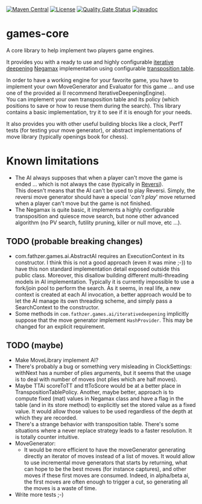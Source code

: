 [![Maven Central](https://img.shields.io/maven-central/v/com.fathzer/games-core)](https://central.sonatype.com/artifact/com.fathzer/games-core)
[![License](https://img.shields.io/badge/license-Apache%202.0-brightgreen.svg)](https://github.com/fathzer-games/games-core/blob/master/LICENSE)
[![Quality Gate Status](https://sonarcloud.io/api/project_badges/measure?project=fathzer-games_games-core&metric=alert_status)](https://sonarcloud.io/summary/new_code?id=fathzer-games_games-core)
[![javadoc](https://javadoc.io/badge2/com.fathzer/games-core/javadoc.svg)](https://javadoc.io/doc/com.fathzer/games-core)

# games-core
A core library to help implement two players game engines.

It provides you with a ready to use and highly configurable [iterative deepening](https://www.chessprogramming.org/Iterative_Deepening) [Negamax](https://en.wikipedia.org/wiki/Negamax) implementation using configurable [transposition table](https://en.wikipedia.org/wiki/Transposition_table).

In order to have a working engine for your favorite game, you have to implement your own MoveGenerator and Evaluator for this game ... and use one of the provided ai (I recommend IterativeDeepeningEngine).  
You can implement your own transposition table and its policy (which positions to save or how to reuse them during the search). This library contains a basic implementation, try it to see if it is enough for your needs.

It also provides you with other useful building blocks like a clock, PerfT tests (for testing your move generator), or abstract implementations of move library (typically openings book for chess).

# Known limitations
- The AI always supposes that when a player can't move the game is ended ... which is not always the case (typically in [Reversi](https://en.wikipedia.org/wiki/Reversi)).  
This doesn't means that the AI can't be used to play Reversi. Simply, the reversi move generator should have a special '*can't play*' move returned when a player can't move but the game is not finished.
- The Negamax is quite basic, it implements a highly configurable transposition and quiesce move search, but none other advanced algorithm (no PV search, futility pruning, killer or null move, etc ...).

## TODO (probable breaking changes)
- com.fathzer.games.ai.AbstractAI requires an ExecutionContext in its constructor. I think this is not a good approach (even it was mine ;-)) to have this non standard implementation detail exposed outside this public class. Moreover, this disallow building different multi-threading models in AI implementation. Typically it is currently impossible to use a fork/join pool to perform the search.
As it seems, in real life, a new context is created at each AI invocation, a better approach would be to let the AI manage its own threading scheme, and simply pass a SearchContext to the constructor.
- Some methods in `com.fathzer.games.ai/iterativedeepening` implicitly suppose that the move generator implement `HashProvider`. This may be changed for an explicit requirement.


## TODO (maybe)
- Make MoveLibrary implement AI?
- There's probably a bug or something very misleading in ClockSettings: withNext has a number of plies arguments, but it seems that the usage is to deal with number of moves (not plies which are half moves).
- Maybe TTAi scoreToTT and ttToScore would be at a better place in TranspositionTablePolicy. Another, maybe better, approach is to compute fixed (mat) values in Negamax class and have a flag in the table (and in its store method) to explicitly set the stored value as a fixed value. It would allow those values to be used regardless of the depth at which they are recorded.
- There's a strange behavior with transposition table. There's some situations where a never replace strategy leads to a faster resolution. It is totally counter intuitive.
- MoveGenerator:
  - It would be more efficient to have the moveGenerator generating directly an iterator of moves instead of a list of moves. It would allow to use incremental move generators that starts by returning, what can hope to be the best moves (for instance captures), and other moves if these first moves are consumed. Indeed, in alpha/beta ai, the first moves are often enough to trigger a cut, so generating all the moves is a waste of time.
- Write more tests ;-)
